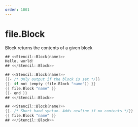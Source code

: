 ```yaml
---
order: 1001
---
```


<!-- Generated by tools/docgen. DO NOT EDIT. -->

# file.Block

Block returns the contents of a given block

```go
## <<Stencil::Block(name)>>
Hello, world!
## <</Stencil::Block>>

## <<Stencil::Block(name)>>
{{- /* Only output if the block is set */}}
{{- if not (empty (file.Block "name")) }}
{{ file.Block "name" }}
{{- end }}
## <</Stencil::Block>>

## <<Stencil::Block(name)>>
{{- /* Short hand syntax. Adds newline if no contents */}}
{{ file.Block "name" }}
## <</Stencil::Block>>
```

